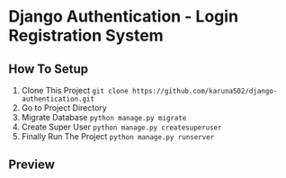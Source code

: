 # Django Authentication - Login Registration System

## How To Setup 
1. Clone This Project `git clone https://github.com/karuna502/django-authentication.git`
2. Go to Project Directory 
3. Migrate Database `python manage.py migrate`
4. Create Super User `python manage.py createsuperuser`
5. Finally Run The Project `python manage.py runserver`

## Preview


  
  
